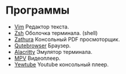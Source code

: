 # Программы

* [Vim](vim/index) 
    Редактор текста.
* [Zsh](zsh/index)
    Оболочка терминала. (shell)
* [Zathura](zathura/zathura.md) 
    Консольный PDF просмоторщик.
* [Qutebrowser](qutebrowser/qutebrowser.md) 
    Браузер.
* [Alacritty](alacritty/alacritty.md) 
    Эмулятор терминала.
* [MPV](mpv/index)
    Видеоплеер.
* [Yewtube](yewtube)
    Youtube консольный плеер.
